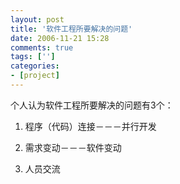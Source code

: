 ```yaml
---
layout: post
title: '软件工程所要解决的问题'
date: 2006-11-21 15:28
comments: true
tags: ['']
categories:
- [project]
---
```


个人认为软件工程所要解决的问题有3个：

1. 程序（代码）连接－－－并行开发

1. 需求变动－－－软件变动

3. 人员交流

